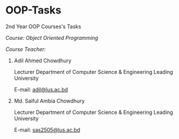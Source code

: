 # OOP-Tasks
 2nd Year OOP Courses's Tasks
 
*Course: Object Oriented Programming*

*Course Teacher:*

1. Adil Ahmed Chowdhury

   Lecturer
   Department of Computer Science & Engineering
   Leading University
  
   E-mail: adil@lus.ac.bd
  
2. Md. Saiful Ambia Chowdhury

   Lecturer
   Department of Computer Science & Engineering
   Leading University
   
   E-mail: sas2505@lus.ac.bd
